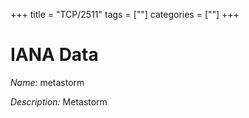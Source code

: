 +++
title = "TCP/2511"
tags = [""]
categories = [""]
+++

# IANA Data

_Name:_ metastorm

_Description:_ Metastorm

